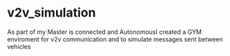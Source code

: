 # v2v_simulation
 As part of my Master is connected and AutonomousI created a GYM enviroment for v2v communication and to simulate messages sent between vehicles
